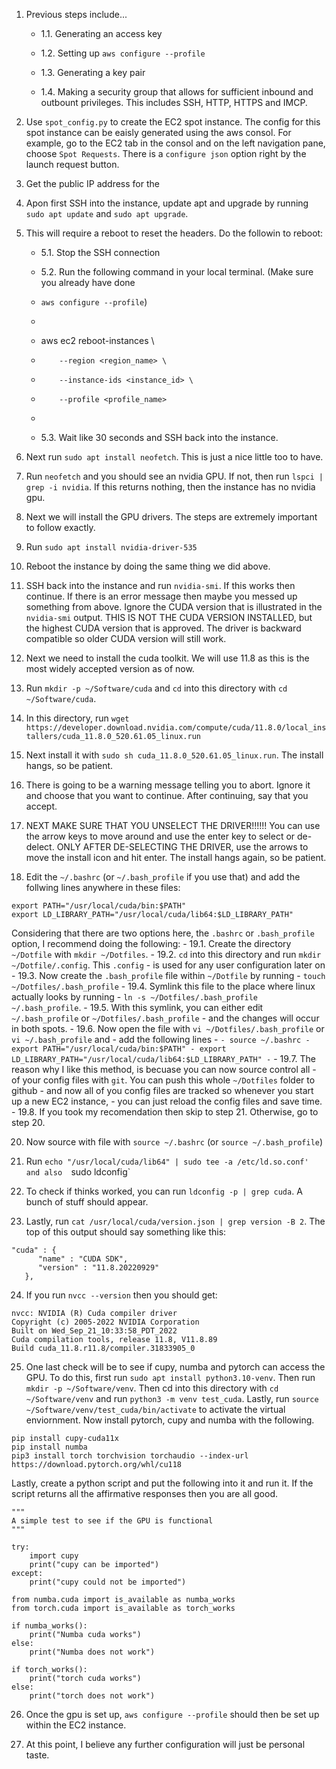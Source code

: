 1. Previous steps include...

    - 1.1. Generating an access key

    - 1.2. Setting up `aws configure --profile`

    - 1.3. Generating a key pair

    - 1.4. Making a security group that allows for sufficient inbound and outbount privileges. This 
    includes SSH, HTTP, HTTPS and IMCP.

2. Use `spot_config.py` to create the EC2 spot instance. The config for this spot instance
can be eaisly generated using the aws consol. For example, go to the EC2 tab in the consol
and on the left navigation pane, choose `Spot Requests`. There is a `configure json` option right
by the launch request button.

3. Get the public IP address for the 

4. Apon first SSH into the instance, update apt and upgrade by running `sudo apt update` and
`sudo apt upgrade`. 

5. This will require a reboot to reset the headers. Do the followin to reboot:

    - 5.1. Stop the SSH connection

    - 5.2. Run the following command in your local terminal. (Make sure you already have done
    - `aws configure --profile`)
    - ```
    - aws ec2 reboot-instances \
    -         --region <region_name> \
    -         --instance-ids <instance_id> \
    -         --profile <profile_name>
    - ```

    - 5.3. Wait like 30 seconds and SSH back into the instance.

7. Next run `sudo apt install neofetch`. This is just a nice little too to have.

8. Run `neofetch` and you should see an nvidia GPU. If not, then run `lspci | grep -i nvidia`.
If this returns nothing, then the instance has no nvidia gpu.

9. Next we will install the GPU drivers. The steps are extremely important to follow exactly.

10. Run `sudo apt install nvidia-driver-535`

11. Reboot the instance by doing the same thing we did above.

12. SSH back into the instance and run `nvidia-smi`. If this works then continue. If there is
an error message then maybe you messed up something from above. Ignore the CUDA version
that is illustrated in the `nvidia-smi` output. THIS IS NOT THE CUDA VERSION INSTALLED, but
the highest CUDA version that is approved. The driver is backward compatible so older CUDA
version will still work.

13. Next we need to install the cuda toolkit. We will use 11.8 as this is the most widely
accepted version as of now.

14. Run `mkdir -p ~/Software/cuda` and `cd` into this directory with `cd ~/Software/cuda`.

15. In this directory, run `wget https://developer.download.nvidia.com/compute/cuda/11.8.0/local_installers/cuda_11.8.0_520.61.05_linux.run`

16. Next install it with `sudo sh cuda_11.8.0_520.61.05_linux.run`. The install hangs, so
be patient.

17. There is going to be a warning message telling you to abort. Ignore it and choose that you
want to continue. After continuing, say that you accept.

18. NEXT MAKE SURE THAT YOU UNSELECT THE DRIVER!!!!!! You can use the arrow keys to move around
and use the enter key to select or de-delect. ONLY AFTER DE-SELECTING THE DRIVER, use the arrows
to move the install icon and hit enter. The install hangs again, so be patient.

19. Edit the `~/.bashrc` (or `~/.bash_profile` if you use that) and add the follwing lines
anywhere in these files:
```
export PATH="/usr/local/cuda/bin:$PATH"
export LD_LIBRARY_PATH="/usr/local/cuda/lib64:$LD_LIBRARY_PATH"
```
Considering that there are two options here, the `.bashrc` or `.bash_profile` option, 
I recommend doing the following:
    - 19.1. Create the directory `~/Dotfile` with `mkdir ~/Dotfiles`.
    - 19.2. `cd` into this directory and run `mkdir ~/Dotfile/.config`. This `.config`
    - is used for any user configuration later on
    - 19.3. Now create the `.bash_profile` file within `~/Dotfile` by running 
    - `touch ~/Dotfiles/.bash_profile`
    - 19.4. Symlink this file to the place where linux actually looks by running 
    - `ln -s ~/Dotfiles/.bash_profile ~/.bash_profile`.
    - 19.5. With this symlink, you can either edit `~/.bash_profile` or `~/Dotfiles/.bash_profile`
    - and the changes will occur in both spots.
    - 19.6. Now open the file with `vi ~/Dotfiles/.bash_profile` or `vi ~/.bash_profile` and 
    - add the following lines
    - ```
    - source ~/.bashrc
    - export PATH="/usr/local/cuda/bin:$PATH"
    - export LD_LIBRARY_PATH="/usr/local/cuda/lib64:$LD_LIBRARY_PATH"
    - ```
    - 19.7. The reason why I like this method, is becuase you can now source control all
    - of your config files with `git`. You can push this whole `~/Dotfiles` folder to github
    - and now all of you config files are tracked so whenever you start up a new EC2 instance,
    - you can just reload the config files and save time.
    - 19.8. If you took my recomendation then skip to step 21. Otherwise, go to step 20.

20. Now source with file with `source ~/.bashrc` (or `source ~/.bash_profile`)

21. Run `echo "/usr/local/cuda/lib64" | sudo tee -a /etc/ld.so.conf' and also 
`sudo ldconfig`

22. To check if thinks worked, you can run `ldconfig -p | grep cuda`. A bunch of stuff
should appear.

23. Lastly, run `cat /usr/local/cuda/version.json | grep version -B 2`. The top of this
output should say something like this:
```
"cuda" : {
      "name" : "CUDA SDK",
      "version" : "11.8.20220929"
   },
```

24. If you run `nvcc --version` then you should get:
```
nvcc: NVIDIA (R) Cuda compiler driver
Copyright (c) 2005-2022 NVIDIA Corporation
Built on Wed_Sep_21_10:33:58_PDT_2022
Cuda compilation tools, release 11.8, V11.8.89
Build cuda_11.8.r11.8/compiler.31833905_0
```

25. One last check will be to see if cupy, numba and pytorch can access the GPU.
To do this, first run `sudo apt install python3.10-venv`. Then run `mkdir -p ~/Software/venv`.
Then cd into this directory with `cd ~/Software/venv` and run `python3 -m venv test_cuda`.
Lastly, run `source ~/Software/venv/test_cuda/bin/activate` to activate the virtual
enviornment. Now install pytorch, cupy and numba with the following.
```
pip install cupy-cuda11x
pip install numba
pip3 install torch torchvision torchaudio --index-url https://download.pytorch.org/whl/cu118
```
Lastly, create a python script and put the following into it and run it. If the script
returns all the affirmative responses then you are all good.

```
"""
A simple test to see if the GPU is functional
"""

try:
    import cupy
    print("cupy can be imported")
except:
    print("cupy could not be imported")

from numba.cuda import is_available as numba_works
from torch.cuda import is_available as torch_works

if numba_works():
    print("Numba cuda works")
else:
    print("Numba does not work")

if torch_works():
    print("torch cuda works")
else:
    print("torch does not work")
```

26. Once the gpu is set up, `aws configure --profile` should then be set up within the EC2 instance.

27. At this point, I believe any further configuration will just be personal taste.
